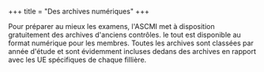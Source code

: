 +++
title = "Des archives numériques"
+++

Pour préparer au mieux les examens, l'ASCMI met à disposition gratuitement des archives d'anciens contrôles. le tout est disponible au format numérique pour les membres. Toutes les archives sont classées par année d'étude et sont évidemment incluses dedans des archives en rapport avec les UE spécifiques de chaque fillière.